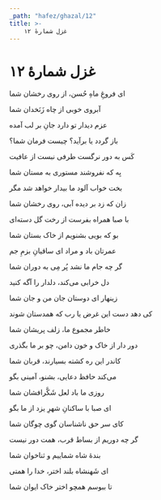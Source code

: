 ```yaml
---
_path: "hafez/ghazal/12"
title: >-
    غزل شمارهٔ ۱۲
---
```

# غزل شمارهٔ ۱۲

<div class="b" id="bn1"><div class="m1"><p>ای فروغِ ماهِ حُسن، از روی رخشان شما</p></div>
<div class="m2"><p>آبروی خوبی از چاه زَنَخدان شما</p></div></div>
<div class="b" id="bn2"><div class="m1"><p>عزم دیدار تو دارد جانِ بر لب آمده</p></div>
<div class="m2"><p>باز گردد یا برآید؟ چیست فرمان شما؟</p></div></div>
<div class="b" id="bn3"><div class="m1"><p>کَس به دور نرگست طرفی نبست از عافیت</p></div>
<div class="m2"><p>بِه که نفروشند مستوری به مستان شما</p></div></div>
<div class="b" id="bn4"><div class="m1"><p>بخت خواب آلود ما بیدار خواهد شد مگر</p></div>
<div class="m2"><p>زان که زد بر دیده آبی، روی رخشان شما</p></div></div>
<div class="b" id="bn5"><div class="m1"><p>با صبا همراه بفرست از رخت گل دسته‌ای</p></div>
<div class="m2"><p>بو که بویی بشنویم از خاک بستان شما</p></div></div>
<div class="b" id="bn6"><div class="m1"><p>عمرتان باد و مراد ای ساقیانِ بزمِ جم</p></div>
<div class="m2"><p>گر چه جام ما نشد پُر مِی به دوران شما</p></div></div>
<div class="b" id="bn7"><div class="m1"><p>دل خرابی می‌کند، دلدار را آگه کنید</p></div>
<div class="m2"><p>زینهار ای دوستان جان من و جان شما</p></div></div>
<div class="b" id="bn8"><div class="m1"><p>کی دهد دست این غرض یا رب که همدستان شوند</p></div>
<div class="m2"><p>خاطر مجموع ما، زلف پریشان شما</p></div></div>
<div class="b" id="bn9"><div class="m1"><p>دور دار از خاک و خون دامن، چو بر ما بگذری</p></div>
<div class="m2"><p>کاندر این ره کشته بسیارند، قربان شما</p></div></div>
<div class="b" id="bn10"><div class="m1"><p>می‌کند حافظ دعایی، بشنو، آمینی بگو</p></div>
<div class="m2"><p>روزی ما باد لعل شَکَّرافشان شما</p></div></div>
<div class="b" id="bn11"><div class="m1"><p>ای صبا با ساکنانِ شهرِ یزد از ما بگو</p></div>
<div class="m2"><p>کای سر حق ناشناسان گوی چوگان شما</p></div></div>
<div class="b" id="bn12"><div class="m1"><p>گر چه دوریم از بساط قرب، همت دور نیست</p></div>
<div class="m2"><p>بندهٔ شاه شماییم و ثناخوان شما</p></div></div>
<div class="b" id="bn13"><div class="m1"><p>ای شَهنشاه بلند اختر، خدا را همتی</p></div>
<div class="m2"><p>تا ببوسم همچو اختر خاک ایوان شما</p></div></div>
